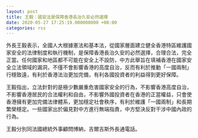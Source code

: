 ```yaml
---
layout: post
title: 王毅：國安法是保障香港長治久安必然選擇
date: 2020-05-27 17:25:19.000000000 +08:00
categories: rss
---
```


外長王毅表示，全國人大根據憲法和基本法，從國家層面建立健全香港特區維護國家安全的法律制度和執行機制，是保障香港長治久安的必然選擇，合理合法，完全正當。任何國家和地區都不可能在安全上不設防，中方此舉旨在填補香港在國家安全立法領域的漏洞，不僅不會影響香港的高度自治，反而有利於推動「一國兩制」行穩致遠，有利於香港法治更加完備，有利各國投資者的利益得到更好保障。

王毅指出，立法針對的是極少數嚴重危害國家安全的行為，不影響香港高度自治，不影響香港居民的合法權利和自由，不影響外國投資者在香港的正當權益，只會使香港擁有更加完備法律體系，更加穩定社會秩序，有利於維護「一國兩制」和長期繁榮穩定。一些國家出於偏見對中方進行無端指責，中方堅決反對干涉中國內政的行為。

王毅分別同法國總統外事顧問博納，吉爾吉斯外長通電話。
